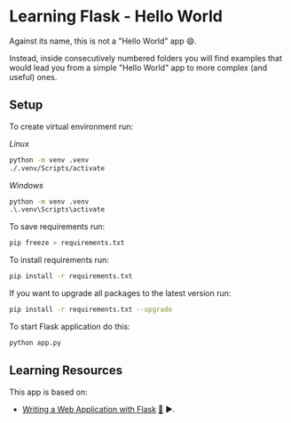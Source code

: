 # Learning Flask - Hello World

Against its name, this is not a "Hello World" app :smile:.

Instead, inside consecutively numbered folders you will find examples that would lead you from a simple "Hello World" app to more complex (and useful) ones.

## Setup

To create virtual environment run:

_Linux_

```bash
python -m venv .venv
./.venv/Scripts/activate
```

_Windows_

```cmd
python -m venv .venv
.\.venv\Scripts\activate
```

To save requirements run:

```bash
pip freeze > requirements.txt
```

To install requirements run:

```bash
pip install -r requirements.txt
```

If you want to upgrade all packages to the latest version run:

```bash
pip install -r requirements.txt --upgrade
```

To start Flask application do this:

```bash
python app.py
```

## Learning Resources

This app is based on:

- [Writing a Web Application with Flask](https://learning.oreilly.com/videos/writing-a-web/10000MNHV2021147/) [:file_folder:](https://github.com/writeson/manning_twitch_presentation) ▶️.
